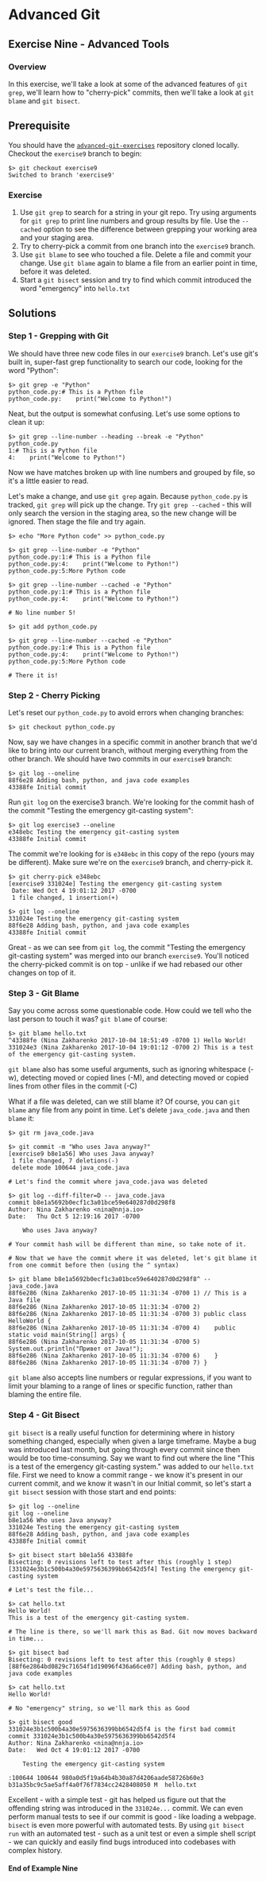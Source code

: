 # Advanced Git


## Exercise Nine - Advanced Tools

### Overview
In this exercise, we'll take a look at some of the advanced features of `git grep`, we'll learn how to "cherry-pick" commits, then we'll take a look at `git blame` and `git bisect`.


## Prerequisite
You should have the [`advanced-git-exercises`](https://github.com/nnja/advanced-git-exercises)  repository cloned locally. Checkout the `exercise9` branch to begin:


```
$> git checkout exercise9
Switched to branch 'exercise9'
```


### Exercise
1. Use `git grep` to search for a string in your git repo. Try using arguments for `git grep` to print line numbers and group results by file. Use the `--cached` option to see the difference between grepping your working area and your staging area.
2. Try to cherry-pick a commit from one branch into the `exercise9` branch.
3. Use `git blame` to see who touched a file. Delete a file and commit your change. Use `git blame` again to blame a file from an earlier point in time, before it was deleted.
4. Start a `git bisect` session and try to find which commit introduced the word "emergency" into `hello.txt` 

## Solutions

### Step 1 - Grepping with Git
We should have three new code files in our `exercise9` branch. Let's use git's built in, super-fast grep functionality to search our code, looking for the word "Python":

```
$> git grep -e "Python"
python_code.py:# This is a Python file
python_code.py:    print("Welcome to Python!")
```

Neat, but the output is somewhat confusing. Let's use some options to clean it up:

```
$> git grep --line-number --heading --break -e "Python"
python_code.py
1:# This is a Python file
4:    print("Welcome to Python!")
```

Now we have matches broken up with line numbers and grouped by file, so it's a little easier to read. 

Let's make a change, and use `git grep` again. Because `python_code.py` is tracked, `git grep` will pick up the change. Try `git grep --cached` - this will only search the version in the staging area, so the new change will be ignored. Then stage the file and try again.

```
$> echo "More Python code" >> python_code.py

$> git grep --line-number -e "Python"
python_code.py:1:# This is a Python file
python_code.py:4:    print("Welcome to Python!")
python_code.py:5:More Python code

$> git grep --line-number --cached -e "Python"
python_code.py:1:# This is a Python file
python_code.py:4:    print("Welcome to Python!")

# No line number 5!

$> git add python_code.py

$> git grep --line-number --cached -e "Python"
python_code.py:1:# This is a Python file
python_code.py:4:    print("Welcome to Python!")
python_code.py:5:More Python code

# There it is!
```

### Step 2 - Cherry Picking
Let's reset our `python_code.py` to avoid errors when changing branches:

```
$> git checkout python_code.py
```

Now, say we have changes in a specific commit in another branch that we'd like to bring into our current branch, without merging everything from the other branch. We should have two commits in our `exercise9` branch:

```
$> git log --oneline
88f6e28 Adding bash, python, and java code examples
43388fe Initial commit
```

Run `git log` on the exercise3 branch. We're looking for the commit hash of the commit "Testing the emergency git-casting system":

```
$> git log exercise3 --oneline
e348ebc Testing the emergency git-casting system
43388fe Initial commit

```

The commit we're looking for is `e348ebc` in this copy of the repo (yours may be different). Make sure we're on the `exercise9` branch, and cherry-pick it.

```
$> git cherry-pick e348ebc
[exercise9 331024e] Testing the emergency git-casting system
 Date: Wed Oct 4 19:01:12 2017 -0700
 1 file changed, 1 insertion(+)

$> git log --oneline
331024e Testing the emergency git-casting system
88f6e28 Adding bash, python, and java code examples
43388fe Initial commit
```

Great - as we can see from `git log`, the commit "Testing the emergency git-casting system" was merged into our branch `exercise9`. You'll noticed the cherry-picked commit is on top - unlike if we had rebased our other changes on top of it.

### Step 3 - Git Blame
Say you come across some questionable code. How could we tell who the last person to touch it was? `git blame` of course:

```
$> git blame hello.txt
^43388fe (Nina Zakharenko 2017-10-04 18:51:49 -0700 1) Hello World!
331024e3 (Nina Zakharenko 2017-10-04 19:01:12 -0700 2) This is a test of the emergency git-casting system.
```

`git blame` also has some useful arguments, such as ignoring whitespace (-w), detecting moved or copied lines (-M), and detecting moved or copied lines from other files in the commit (-C)

What if a file was deleted, can we still blame it? Of course, you can `git blame` any file from any point in time. Let's delete `java_code.java` and then `blame` it:

```
$> git rm java_code.java

$> git commit -m "Who uses Java anyway?"
[exercise9 b8e1a56] Who uses Java anyway?
 1 file changed, 7 deletions(-)
 delete mode 100644 java_code.java
 
# Let's find the commit where java_code.java was deleted

$> git log --diff-filter=D -- java_code.java
commit b8e1a5692b0ecf1c3a01bce59e640287d0d298f8
Author: Nina Zakharenko <nina@nnja.io>
Date:   Thu Oct 5 12:19:16 2017 -0700

    Who uses Java anyway?
    
# Your commit hash will be different than mine, so take note of it.

# Now that we have the commit where it was deleted, let's git blame it from one commit before then (using the ^ syntax) 

$> git blame b8e1a5692b0ecf1c3a01bce59e640287d0d298f8^ -- java_code.java
88f6e286 (Nina Zakharenko 2017-10-05 11:31:34 -0700 1) // This is a Java file
88f6e286 (Nina Zakharenko 2017-10-05 11:31:34 -0700 2)
88f6e286 (Nina Zakharenko 2017-10-05 11:31:34 -0700 3) public class HelloWorld {
88f6e286 (Nina Zakharenko 2017-10-05 11:31:34 -0700 4)    public static void main(String[] args) {
88f6e286 (Nina Zakharenko 2017-10-05 11:31:34 -0700 5)       System.out.println("Привет от Java!");
88f6e286 (Nina Zakharenko 2017-10-05 11:31:34 -0700 6)    }
88f6e286 (Nina Zakharenko 2017-10-05 11:31:34 -0700 7) }
```

`git blame` also accepts line numbers or regular expressions, if you want to limit your blaming to a range of lines or specific function, rather than blaming the entire file.

### Step 4 - Git Bisect
`git bisect` is a really useful function for determining where in history something changed, especially when given a large timeframe. Maybe a bug was introduced last month, but going through every commit since then would be too time-consuming. Say we want to find out where the line "This is a test of the emergency git-casting system." was added to our `hello.txt` file. First we need to know a commit range - we know it's present in our current commit, and we know it wasn't in our Initial commit, so let's start a `git bisect` session with those start and end points:


```
$> git log --oneline
git log --oneline
b8e1a56 Who uses Java anyway?
331024e Testing the emergency git-casting system
88f6e28 Adding bash, python, and java code examples
43388fe Initial commit

$> git bisect start b8e1a56 43388fe
Bisecting: 0 revisions left to test after this (roughly 1 step)
[331024e3b1c500b4a30e5975636399bb6542d5f4] Testing the emergency git-casting system

# Let's test the file...

$> cat hello.txt
Hello World!
This is a test of the emergency git-casting system.

# The line is there, so we'll mark this as Bad. Git now moves backward in time...

$> git bisect bad
Bisecting: 0 revisions left to test after this (roughly 0 steps)
[88f6e2864bd0829c71654f1d19096f436a66ce07] Adding bash, python, and java code examples

$> cat hello.txt
Hello World!

# No "emergency" string, so we'll mark this as Good

$> git bisect good
331024e3b1c500b4a30e5975636399bb6542d5f4 is the first bad commit
commit 331024e3b1c500b4a30e5975636399bb6542d5f4
Author: Nina Zakharenko <nina@nnja.io>
Date:   Wed Oct 4 19:01:12 2017 -0700

    Testing the emergency git-casting system

:100644 100644 980a0d5f19a64b4b30a87d4206aade58726b60e3 b31a35bc9c5ae5aff4a0f76f7834cc2428408050 M	hello.txt
```

Excellent - with a simple test - git has helped us figure out that the offending string was introduced in the `331024e...` commit. We can even perform manual tests to see if our commit is good - like loading a webpage. `bisect` is even more powerful with automated tests. By using `git bisect run` with an automated test - such as a unit test or even a simple shell script - we can quickly and easily find bugs introduced into codebases with complex history. 
#### End of Example Nine
